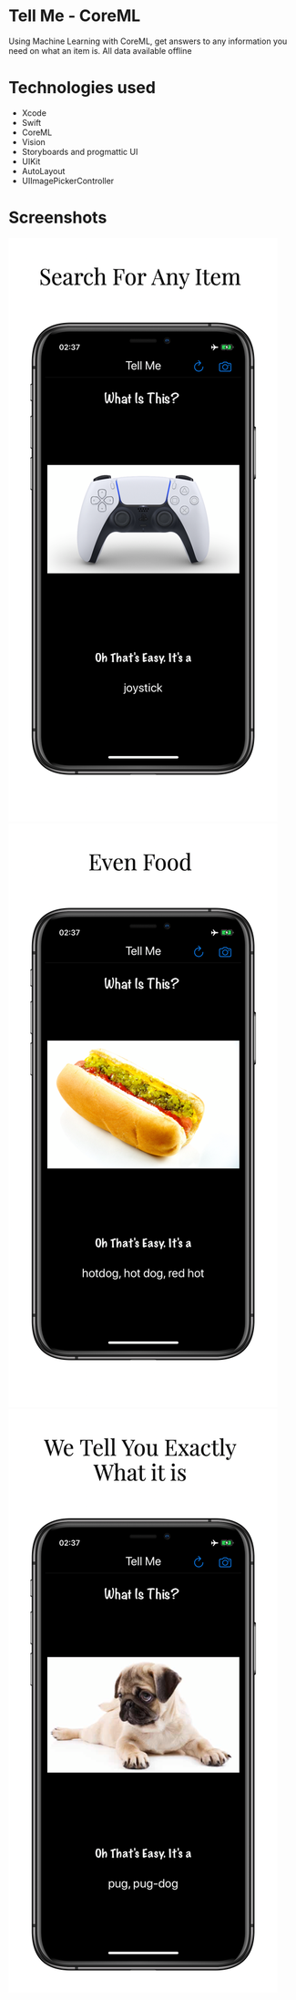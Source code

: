 # Tell Me - CoreML

Using Machine Learning with CoreML, get answers to any information you need on what an item is. All data available offline


# Technologies used
- Xcode
- Swift
- CoreML
- Vision
- Storyboards and progmattic UI
- UIKit
- AutoLayout
- UIImagePickerController


# Screenshots

![](Documentation/iphone11_1.png)
![](Documentation/iphone11_2.png)
![](Documentation/iphone11_3.png)

